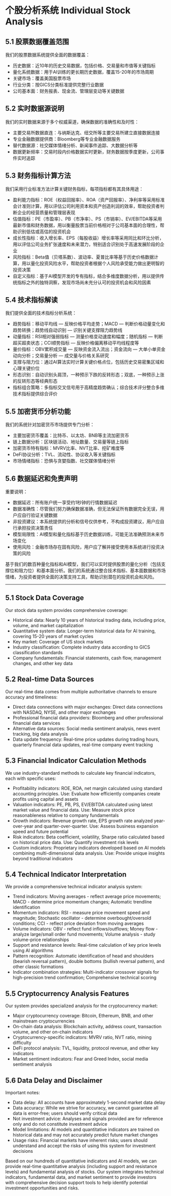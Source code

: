 # 个股分析系统 Individual Stock Analysis

## 5.1 股票数据覆盖范围

我们的股票数据系统提供全面的数据覆盖：

- 历史数据：近10年的历史交易数据，包括价格、交易量和市值等关键指标
- 量化系统数据：用于AI训练的更长期历史数据，覆盖15-20年的市场周期
- 关键市场：覆盖美国股票市场
- 行业分类：按GICS分类标准提供完整行业数据
- 公司基本面：财务报表、现金流、管理层变动等关键数据

## 5.2 实时数据源说明

我们的实时数据来源于多个权威渠道，确保数据的准确性和及时性：

- 主要交易所数据直连：与纳斯达克、纽交所等主要交易所建立直接数据连接
- 专业金融数据提供商：Bloomberg等专业金融数据服务
- 替代数据源：社交媒体情绪分析、新闻事件追踪、大数据分析等
- 数据更新频率：交易时段内价格数据实时更新，财务数据按季度更新，公司事件实时追踪

## 5.3 财务指标计算方法

我们采用行业标准方法计算关键财务指标，每项指标都有其具体用途：

- 盈利能力指标：ROE（权益回报率）、ROA（资产回报率）、净利率等采用标准会计准则计算，用以评估公司利用资本和资产创造利润的效率，帮助投资者判断企业的经营质量和管理层表现
- 估值指标：PE（市盈率）、PB（市净率）、PS（市销率）、EV/EBITDA等采用最新市值和财务数据，用以衡量股票当前价格相对于公司基本面的合理性，帮助识别低估或高估的投资机会
- 成长性指标：收入增长率、EPS（每股收益）增长率等采用同比和环比分析，用以评估公司业务扩张速度和未来潜力，特别适合识别处于高速发展阶段的企业
- 风险指标：Beta值（贝塔系数）、波动率、夏普比率等基于历史价格数据计算，用以量化投资风险水平，帮助投资者根据个人风险承受能力做出更明智的投资决策
- 自定义指标：基于AI模型开发的专有指标，结合多维度数据分析，用以提供传统指标之外的独特洞察，发现市场尚未充分认可的投资机会和风险因素

## 5.4 技术指标解读

我们提供全面的技术指标分析系统：

- 趋势指标：移动平均线 — 反映价格平均走势；MACD — 判断价格动量变化和趋势转换；趋势线自动识别 — 识别关键支撑阻力趋势线
- 动量指标：RSI相对强弱指标 — 测量价格变动速度和幅度；随机指标 — 判断超买超卖状态；CCI顺势指标 — 反映价格偏离移动平均线程度等
- 量价指标：OBV累积成交量 — 反映资金流入流出；资金流向 — 大单小单资金动向分析；交易量分析 — 成交量与价格关系研究
- 支撑与阻力位：通过AI算法实时计算关键价格点位，包括历史交易密集区域和心理关键价位
- 形态识别：自动识别头肩顶，一种预示下跌的反转形态；双底，一种预示上涨的反转形态等经典形态
- 指标组合策略：多指标交叉信号用于高精度趋势确认；综合技术评分整合多维技术指标提供综合评价

## 5.5 加密货币分析功能

我们的系统针对加密货币市场提供专门分析：

- 主要加密货币覆盖：比特币、以太坊、BNB等主流加密货币
- 链上数据分析：区块链活动、地址数量、交易量等链上指标
- 加密货币特有指标：MVRV比率、NVT比率、挖矿难度等
- DeFi协议分析：TVL、流动性、协议收入等关键指标
- 市场情绪指标：恐惧与贪婪指数、社交媒体情绪分析

## 5.6 数据延迟和免责声明

重要说明：

- 数据延迟：所有账户统一享受约1秒钟的行情数据延迟
- 数据准确性：尽管我们努力确保数据准确，但无法保证所有数据完全无误，用户应自行验证关键数据
- 非投资建议：本系统提供的分析和信号仅供参考，不构成投资建议，用户应自行承担投资决策责任
- 模型局限性：AI模型和量化指标基于历史数据训练，可能无法准确预测未来市场变化
- 使用风险：金融市场存在固有风险，用户应了解并接受使用本系统进行投资决策的风险

基于我们的数百种量化指标和AI模型，我们可以实时提供股票的量化分析（包括支撑位和阻力位）和基本面分析。我们的系统通过整合技术指标、基本面数据和市场情绪，为投资者提供全面的决策支持工具，帮助识别潜在的投资机会和风险。

---

## 5.1 Stock Data Coverage

Our stock data system provides comprehensive coverage:

- Historical data: Nearly 10 years of historical trading data, including price, volume, and market capitalization
- Quantitative system data: Longer-term historical data for AI training, covering 15-20 years of market cycles
- Key market: Coverage of US stock markets
- Industry classification: Complete industry data according to GICS classification standards
- Company fundamentals: Financial statements, cash flow, management changes, and other key data

## 5.2 Real-time Data Sources

Our real-time data comes from multiple authoritative channels to ensure accuracy and timeliness:

- Direct data connections with major exchanges: Direct data connections with NASDAQ, NYSE, and other major exchanges
- Professional financial data providers: Bloomberg and other professional financial data services
- Alternative data sources: Social media sentiment analysis, news event tracking, big data analysis
- Data update frequency: Real-time price updates during trading hours, quarterly financial data updates, real-time company event tracking

## 5.3 Financial Indicator Calculation Methods

We use industry-standard methods to calculate key financial indicators, each with specific uses:

- Profitability indicators: ROE, ROA, net margin calculated using standard accounting principles. Use: Evaluate how efficiently companies create profits using capital and assets
- Valuation indicators: PE, PB, PS, EV/EBITDA calculated using latest market value and financial data. Use: Measure stock price reasonableness relative to company fundamentals
- Growth indicators: Revenue growth rate, EPS growth rate analyzed year-over-year and quarter-over-quarter. Use: Assess business expansion speed and future potential
- Risk indicators: Beta coefficient, volatility, Sharpe ratio calculated based on historical price data. Use: Quantify investment risk levels
- Custom indicators: Proprietary indicators developed based on AI models combining multi-dimensional data analysis. Use: Provide unique insights beyond traditional indicators

## 5.4 Technical Indicator Interpretation

We provide a comprehensive technical indicator analysis system:

- Trend indicators: Moving averages - reflect average price movements; MACD - determine price momentum changes; Automatic trendline identification
- Momentum indicators: RSI - measure price movement speed and magnitude; Stochastic oscillator - determine overbought/oversold conditions; CCI - reflect price deviation from moving averages
- Volume indicators: OBV - reflect fund inflows/outflows; Money flow - analyze large/small order fund movements; Volume analysis - study volume-price relationships
- Support and resistance levels: Real-time calculation of key price levels using AI algorithms
- Pattern recognition: Automatic identification of head and shoulders (bearish reversal pattern), double bottoms (bullish reversal pattern), and other classic formations
- Indicator combination strategies: Multi-indicator crossover signals for high-precision trend confirmation; Comprehensive technical scoring

## 5.5 Cryptocurrency Analysis Features

Our system provides specialized analysis for the cryptocurrency market:

- Major cryptocurrency coverage: Bitcoin, Ethereum, BNB, and other mainstream cryptocurrencies
- On-chain data analysis: Blockchain activity, address count, transaction volume, and other on-chain indicators
- Cryptocurrency-specific indicators: MVRV ratio, NVT ratio, mining difficulty
- DeFi protocol analysis: TVL, liquidity, protocol revenue, and other key indicators
- Market sentiment indicators: Fear and Greed Index, social media sentiment analysis

## 5.6 Data Delay and Disclaimer

Important notes:

- Data delay: All accounts have approximately 1-second market data delay
- Data accuracy: While we strive for accuracy, we cannot guarantee all data is error-free; users should verify critical data
- Not investment advice: Analyses and signals provided are for reference only and do not constitute investment advice
- Model limitations: AI models and quantitative indicators are trained on historical data and may not accurately predict future market changes
- Usage risks: Financial markets have inherent risks; users should understand and accept the risks of using this system for investment decisions

Based on our hundreds of quantitative indicators and AI models, we can provide real-time quantitative analysis (including support and resistance levels) and fundamental analysis of stocks. Our system integrates technical indicators, fundamental data, and market sentiment to provide investors with comprehensive decision support tools to help identify potential investment opportunities and risks.